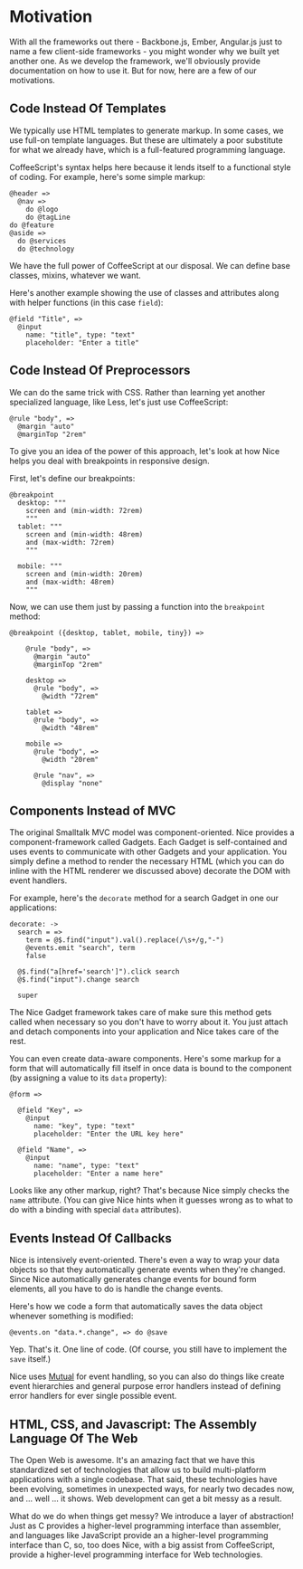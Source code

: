 # Motivation

With all the frameworks out there - Backbone.js, Ember, Angular.js just to name a few client-side frameworks - you might wonder why we built yet another one. As we develop the framework, we'll obviously provide documentation on how to use it. But for now, here are a few of our motivations.

## Code Instead Of Templates

We typically use HTML templates to generate markup. In some cases, we use full-on template languages. But these are ultimately a poor substitute for what we already have, which is a full-featured programming language.

CoffeeScript's syntax helps here because it lends itself to a functional style of coding. For example, here's some simple markup:

    @header =>
      @nav =>
        do @logo
        do @tagLine
    do @feature
    @aside =>
      do @services
      do @technology

We have the full power of CoffeeScript at our disposal. We can define base classes, mixins, whatever we want. 

Here's another example showing the use of classes and attributes along with helper functions (in this case `field`):

    @field "Title", =>
      @input 
        name: "title", type: "text"
        placeholder: "Enter a title"

## Code Instead Of Preprocessors

We can do the same trick with CSS. Rather than learning yet another specialized language, like Less, let's just use CoffeeScript:

    @rule "body", =>
      @margin "auto"
      @marginTop "2rem"

To give you an idea of the power of this approach, let's look at how Nice helps you deal with breakpoints in responsive design.

First, let's define our breakpoints:

    @breakpoint 
      desktop: """
        screen and (min-width: 72rem)
        """
      tablet: """
        screen and (min-width: 48rem) 
        and (max-width: 72rem)
        """
    
      mobile: """
        screen and (min-width: 20rem)
        and (max-width: 48rem)
        """
  
Now, we can use them just by passing a function into the `breakpoint` method:

    @breakpoint ({desktop, tablet, mobile, tiny}) =>

        @rule "body", =>
          @margin "auto"
          @marginTop "2rem"

        desktop =>
          @rule "body", =>
            @width "72rem"

        tablet =>
          @rule "body", =>
            @width "48rem"
    
        mobile =>
          @rule "body", =>
            @width "20rem"
    
          @rule "nav", =>
            @display "none"

## Components Instead of MVC

The original Smalltalk MVC model was component-oriented. Nice provides a component-framework called Gadgets. Each Gadget is self-contained and uses events to communicate with other Gadgets and your application. You simply define a method to render the necessary HTML (which you can do inline with the HTML renderer we discussed above) decorate the DOM with event handlers. 

For example, here's the `decorate` method for a search Gadget in one our applications:

    decorate: ->
      search = =>
        term = @$.find("input").val().replace(/\s+/g,"-")
        @events.emit "search", term
        false
    
      @$.find("a[href='search']").click search
      @$.find("input").change search
  
      super

The Nice Gadget framework takes care of make sure this method gets called when necessary so you don't have to worry about it. You just attach and detach components into your application and Nice takes care of the rest.

You can even create data-aware components. Here's some markup for a form that will automatically fill itself in once data is bound to the component (by assigning a value to its `data` property):

    @form =>
  
      @field "Key", =>
        @input 
          name: "key", type: "text"
          placeholder: "Enter the URL key here"
  
      @field "Name", =>
        @input 
          name: "name", type: "text"
          placeholder: "Enter a name here"


Looks like any other markup, right? That's because Nice simply checks the `name` attribute. (You can give Nice hints when it guesses wrong as to what to do with a binding with special `data` attributes).

## Events Instead Of Callbacks

Nice is intensively event-oriented. There's even a way to wrap your data objects so that they automatically generate events when they're changed. Since Nice automatically generates change events for bound form elements, all you have to do is handle the change events.

Here's how we code a form that automatically saves the data object whenever something is modified:

    @events.on "data.*.change", => do @save

Yep. That's it. One line of code. (Of course, you still have to implement the `save` itself.)

Nice uses [Mutual][1] for event handling, so you can also do things like create event hierarchies and general purpose error handlers instead of defining error handlers for ever single possible event.

[1]:http://github.com/dyoder/mutual

## HTML, CSS, and Javascript: The Assembly Language Of The Web

The Open Web is awesome. It's an amazing fact that we have this standardized set of technologies that allow us to build multi-platform applications with a single codebase. That said, these technologies have been evolving, sometimes in unexpected ways, for nearly two decades now, and ... well ... it shows. Web development can get a bit messy as a result.

What do we do when things get messy? We introduce a layer of abstraction! Just as C provides a higher-level programming interface than assembler, and languages like JavaScript provide an a higher-level programming interface than C, so, too does Nice, with a big assist from CoffeeScript, provide a higher-level programming interface for Web technologies.